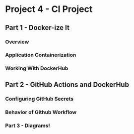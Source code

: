 # Project 4 - CI Project
## Part 1 - Docker-ize It
### Overview

### Application Containerization

### Working With DockerHub

## Part 2 - GitHub Actions and DockerHub

### Configuring GitHub Secrets

### Behavior of Github Workflow

### Part 3 - Diagrams!


